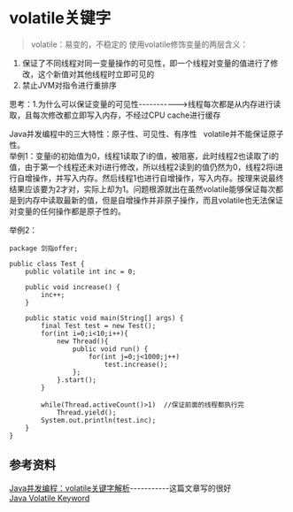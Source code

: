 # volatile关键字
> volatile：易变的，不稳定的
使用volatile修饰变量的两层含义：  
1. 保证了不同线程对同一变量操作的可见性，即一个线程对变量的值进行了修改，这个新值对其他线程时立即可见的
2. 禁止JVM对指令进行重排序

思考：1.为什么可以保证变量的可见性----------->线程每次都是从内存进行读取，且每次修改都立即写入内存，不经过CPU cache进行缓存

Java并发编程中的三大特性：原子性、可见性、有序性  
volatile并不能保证原子性。  
举例1：变量i的初始值为0，线程1读取了i的值，被阻塞，此时线程2也读取了i的值，由于第一个线程还未对i进行修改，所以线程2读到的值仍然为0，线程2将i进行自增操作，并写入内存。然后线程1也进行自增操作，写入内存。按理来说最终结果应该要为2才对，实际上却为1。问题根源就出在虽然volatile能够保证每次都是到内存中读取最新的值，但是自增操作并非原子操作，而且volatile也无法保证对变量的任何操作都是原子性的。  

举例2：
```
package 剑指offer;

public class Test {
    public volatile int inc = 0;
 
    public void increase() {
        inc++;
    }
 
    public static void main(String[] args) {
        final Test test = new Test();
        for(int i=0;i<10;i++){
            new Thread(){
                public void run() {
                    for(int j=0;j<1000;j++)
                        test.increase();
                };
            }.start();
        }
 
        while(Thread.activeCount()>1)  //保证前面的线程都执行完
            Thread.yield();
        System.out.println(test.inc);
    }
}
```

## 参考资料
[Java并发编程：volatile关键字解析](http://www.importnew.com/18126.html)-----------这篇文章写的很好  
[Java Volatile Keyword](http://tutorials.jenkov.com/java-concurrency/volatile.html)
